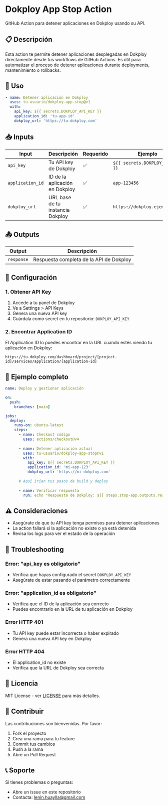 # Dokploy App Stop Action

GitHub Action para detener aplicaciones en Dokploy usando su API.

## 📋 Descripción

Esta action te permite detener aplicaciones desplegadas en Dokploy directamente desde tus workflows de GitHub Actions. Es útil para automatizar el proceso de detener aplicaciones durante deployments, mantenimiento o rollbacks.

## 🚀 Uso

```yaml
- name: Detener aplicación en Dokploy
  uses: tu-usuario/dokploy-app-stop@v1
  with:
    api_key: ${{ secrets.DOKPLOY_API_KEY }}
    application_id: 'tu-app-id'
    dokploy_url: 'https://tu-dokploy.com'
```

## 📥 Inputs

| Input | Descripción | Requerido | Ejemplo |
|-------|-------------|-----------|---------|
| `api_key` | Tu API key de Dokploy | ✅ | `${{ secrets.DOKPLOY_API_KEY }}` |
| `application_id` | ID de la aplicación en Dokploy | ✅ | `app-123456` |
| `dokploy_url` | URL base de tu instancia Dokploy | ✅ | `https://dokploy.ejemplo.com` |

## 📤 Outputs

| Output | Descripción |
|--------|-------------|
| `response` | Respuesta completa de la API de Dokploy |

## 🔧 Configuración

### 1. Obtener API Key

1. Accede a tu panel de Dokploy
2. Ve a Settings > API Keys
3. Genera una nueva API key
4. Guárdala como secret en tu repositorio: `DOKPLOY_API_KEY`

### 2. Encontrar Application ID

El Application ID lo puedes encontrar en la URL cuando estés viendo tu aplicación en Dokploy:
```
https://tu-dokploy.com/dashboard/project/[project-id]/services/application/[application-id]
```

## 📝 Ejemplo completo

```yaml
name: Deploy y gestionar aplicación

on:
  push:
    branches: [main]

jobs:
  deploy:
    runs-on: ubuntu-latest
    steps:
      - name: Checkout código
        uses: actions/checkout@v4
      
      - name: Detener aplicación actual
        uses: tu-usuario/dokploy-app-stop@v1
        with:
          api_key: ${{ secrets.DOKPLOY_API_KEY }}
          application_id: 'mi-app-123'
          dokploy_url: 'https://mi-dokploy.com'
      
      # Aquí irían tus pasos de build y deploy
      
      - name: Verificar respuesta
        run: echo "Respuesta de Dokploy: ${{ steps.stop-app.outputs.response }}"
```

## ⚠️ Consideraciones

- Asegúrate de que tu API key tenga permisos para detener aplicaciones
- La action fallará si la aplicación no existe o ya está detenida
- Revisa los logs para ver el estado de la operación

## 🐛 Troubleshooting

### Error: "api_key es obligatorio"
- Verifica que hayas configurado el secret `DOKPLOY_API_KEY`
- Asegúrate de estar pasando el parámetro correctamente

### Error: "application_id es obligatorio"
- Verifica que el ID de la aplicación sea correcto
- Puedes encontrarlo en la URL de tu aplicación en Dokploy

### Error HTTP 401
- Tu API key puede estar incorrecta o haber expirado
- Genera una nueva API key en Dokploy

### Error HTTP 404
- El application_id no existe
- Verifica que la URL de Dokploy sea correcta

## 📄 Licencia

MIT License - ver [LICENSE](LICENSE) para más detalles.

## 🤝 Contribuir

Las contribuciones son bienvenidas. Por favor:

1. Fork el proyecto
2. Crea una rama para tu feature
3. Commit tus cambios
4. Push a la rama
5. Abre un Pull Request

## 📞 Soporte

Si tienes problemas o preguntas:
- Abre un issue en este repositorio
- Contacta: lenin.huaylla@gmail.com